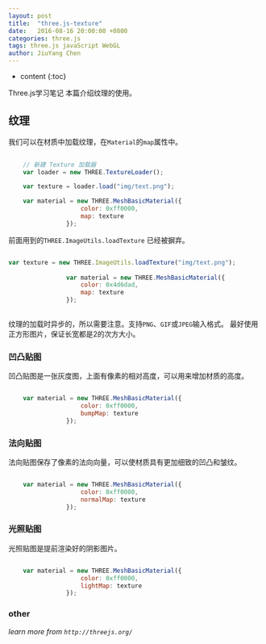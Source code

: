 ```yaml
---
layout: post
title:  "three.js-texture"
date:   2016-08-16 20:00:00 +0800
categories: three.js
tags: three.js javaScript WebGL
author: JiuYang Chen
---
```


* content
{:toc}

Three.js学习笔记 本篇介绍纹理的使用。



## 纹理

我们可以在材质中加载纹理，在`Material`的`map`属性中。

```js
    
    // 新建 Texture 加载器
    var loader = new THREE.TextureLoader();

	var texture = loader.load("img/text.png");

	var material = new THREE.MeshBasicMaterial({
					color: 0xff0000,
					map: texture
				});

```

前面用到的`THREE.ImageUtils.loadTexture` 已经被摒弃。

```js

var texture = new THREE.ImageUtils.loadTexture("img/text.png");
                
				var material = new THREE.MeshBasicMaterial({
					color: 0x4d6dad,
					map: texture
				});
				
```

纹理的加载时异步的，所以需要注意。支持`PNG`、`GIF`或`JPEG`输入格式。
最好使用正方形图片，保证长宽都是2的次方大小。

### 凹凸贴图

凹凸贴图是一张灰度图，上面有像素的相对高度，可以用来增加材质的高度。

```js 

	var material = new THREE.MeshBasicMaterial({
					color: 0xff0000,
					bumpMap: texture
				});

```

### 法向贴图

法向贴图保存了像素的法向向量，可以使材质具有更加细致的凹凸和皱纹。

```js 

	var material = new THREE.MeshBasicMaterial({
					color: 0xff0000,
					normalMap: texture
				});

```

### 光照贴图

光照贴图是提前渲染好的阴影图片。

```js 

	var material = new THREE.MeshBasicMaterial({
					color: 0xff0000,
					lightMap: texture
				});

```

### other

*learn more from `http://threejs.org/`*
